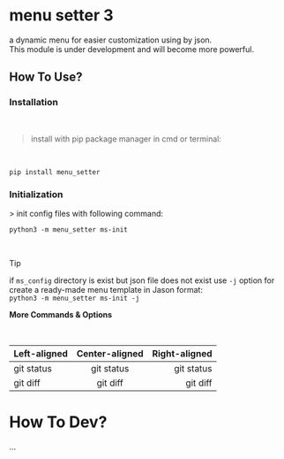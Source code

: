 # menu setter 3
a dynamic menu for easier customization using by json.
<br>
This module is under development and will become more powerful.

<h2>How To Use?</h2>
<h3>Installation</h3>

<br>

> install with pip package manager in cmd or terminal:

<br>

```
pip install menu_setter 
```
  
<h3>Initialization</h3>
> init config files with following command:

<br>

```
python3 -m menu_setter ms-init
```

<br>

> [!TIP]
>  if `ms_config` directory is exist but json file does not exist use `-j` option for create a ready-made menu template in Jason format:
> <br>
> ```python3 -m menu_setter ms-init -j```

<b>More Commands & Options</b>

<br>

| Left-aligned | Center-aligned | Right-aligned |
| :---         |     :---:      |          ---: |
| git status   | git status     | git status    |
| git diff     | git diff       | git diff      |

# How To Dev?
...
